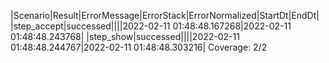 |Scenario|Result|ErrorMessage|ErrorStack|ErrorNormalized|StartDt|EndDt|
|step_accept|successed||||2022-02-11 01:48:48.167268|2022-02-11 01:48:48.243768|
|step_show|successed||||2022-02-11 01:48:48.244767|2022-02-11 01:48:48.303216|
Coverage: 2/2
